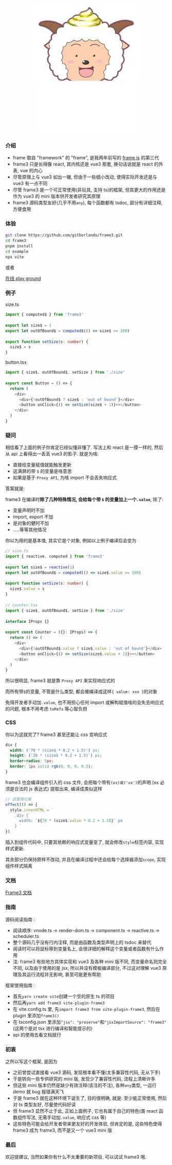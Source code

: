 <div align="center" >
<img src="./example/src/assets/shiyangyang.jpeg" width="350px"></img>
<div><img src="./example/src/assets/frame3.svg"></img></div>
</div>

### 介绍

- frame 取自 "framework" 的 "frame", 是我两年前写的 [frame.js](https://github.com/gitborlando/Frame) 的第三代
- frame3 只是长得像 react, 其内核还是 vue3 那套, 换句话说就是 react 的外表, vue 的内心
- 尽管原理上与 vue3 如出一辙, 但由于一些细小改动, 使得实际开发还是与 vue3 有一点不同
- 尽管 frame3 是一个可正常使用(非玩具, 支持 ts)的框架, 但其更大的作用还是作为 vue3 的 mini 版本供开发者研究其原理
- frame3 源码类型友好(几乎不用`any`), 每个函数都有 tsdoc, 部分有详细注释, 方便食用

### 体验

```bash
git clone https://github.com/gitborlando/frame3.git
cd frame3
pnpm install
cd example
npx vite
```

或者

[在线 play ground](https://stackblitz.com/edit/vite-pjko68?file=src/index.tsx)

### 例子

size.ts

```ts
import { computed$ } from 'frame3'

export let size$ = 1
export let outOfBound$ = computed$(() => size$ >= 100)

export function setSize(s: number) {
  size$ = s
}
```

button.tsx

```ts
import { size$, outOfBound$, setSize } from './size'

export const Button = () => {
  return (
    <div>
      <div>{!outOfBound$ ? size$ : 'out of bound'}</div>
      <button onClick={() => setSize(size$ + 1)}>+</button>
    </div>
  )
}
```

### 疑问

相信看了上面的例子你肯定已经似懂非懂了. 写法上和 react 是一摸一样的, 然后从 api 上看得出一丢丢 vue3 的影子. 就是为啥:

- 直接给变量赋值就能触发更新
- 这满屏的带 `$` 的变量是啥意思
- 如果是基于 `Proxy API`, 为啥 import 不会丢失响应式

答案就是:

frame3 在编译时**除了几种特殊情况, 会给每个带 `$` 的变量加上一个`.value`**, 除了:

- 变量声明时不加
- import, export 不加
- 是对象的健时不加
- .....等等其他情况

你以为用的是基本值, 其实它是个对象, 例如以上例子编译后会变为

```ts
// size.ts
import { reactive, computed } from 'frame3'

export let size$ = reactive(1)
export let outOfBound$ = computed(() => size$.value >= 100)

export function setSize(s: number) {
  size$.value = s
}

// counter.tsx
import { size$, outOfBound$, setSize } from './size'

interface IProps {}

export const Counter = ({}: IProps) => {
  return () => (
    <div>
      <div>{!outOfBound$.value ? size$.value : 'out of bound'}</div>
      <button onClick={() => setSize(size$.value + 1)}>+</button>
    </div>
  )
}
```

所以很明显, frame3 就是靠 `Proxy API` 来实现响应式的

而所有带`$`的变量, 不管是什么类型, 都会被编译成这样`{ value: xxx }`的对象

免得开发者手动加`.value`, 也不用担心任何 import 或解构赋值啥的会失去响应式的问题, 根本不用考虑 `toRefs` 等心智负担

### CSS

你以为这就完了? frame3 甚至还能让 css 变响应式

```css
div {
  width: ('70 * (size$ * 0.2 + 1.5)') px;
  height: ('20 * (size$ * 0.2 + 1.5)') px;
  border-radius: 5px;
  border: 1px solid rgb(0, 0, 0, 0.5);
}
```

frame3 也会编译组件引入的 css 文件, 会把每个带有`(xx)或('xx')`的声明 (xx 必须是合法的 js 表达式) 提取出来, 编译成类似这样

```ts
// 这是简化版
effect(() => {
  style.innerHTML = `
    .div {
      width: `${70 * (size$.value * 0.2 + 1.5)}` px
    } `
})
```

插入到组件代码中, 只要其依赖的响应式变量变了, 就会修改`style`标签内容, 实现样式更新.

其余部分仍保持原样不改动, 并且在编译过程中还会给每个选择器添加`scope`, 实现组件样式隔离

### 文档

[Frame3 文档](./docs/frame3.md)

### 指南

源码阅读指南 :

- 阅读顺序: vnode.ts -> render-dom.ts -> component.ts -> reactive.ts -> scheduler.ts
- 整个源码几乎没有行内注释, 而是由函数及类型声明上的 tsdoc 来替代
- 阅读时可以将鼠标移到变量名上, 会很详细的解释这个变量或者函数有什么作用
- 注: frame3 有些地方具体实现和 vue3 及各种 mini 版不同, 而变量命名则完全不同, 以及由于使用的是 jsx, 所以并没有模板编译部分, 不过这对理解 vue3 原理及其运行流程并无影响, 甚至可能更有帮助

框架使用指南 :

- 首先`yarn create vite`创建一个空的原生 ts 的项目
- 然后再`yarn add frame3 vite-plugin-frame3`
- 在 vite.config.ts 里, 先`import frame3 from vite-plugin-frame3`, 然后在 plugin 里添加`frame3()`
- 在 tsconfig.json 里添加`"jsx": "preserve"`和`"jsxImportSource": "frame3"` (这两个是对 tsx 进行编译和智能提示的)
- api 的使用去看文档就行

### 初衷

之所以写这个框架, 是因为

- 之前曾尝试直接看 vue3 源码, 发现根本看不懂(太多兼容性代码, 无从下手)
- 于是转向一些专供研究的 mini 版, 发现少了兼容性代码, 流程上清晰许多
- 但这些 mini 版本仍然是缺少有效注释(该注的不注), 各种`any`类型, 一运行 demo 就 bug 报错满天飞
- 于是 frame3 就在这种环境下诞生了, 目的很明确, 就是: 至少能正常使用, 然后对 ts 类型友好, 尽量使代码好读
- 但 frame3 显然不止于此, 正如上面例子, 它也有属于自己的特色(类 react 函数组件写法, 无需手动加`.value`, 响应式 css 等)
- 这些特色可能会给开发者带来更友好的开发体验, 但肯定的是, 这些特色使得 frame3 成为 frame3, 而不是又一个 vue3 mini 版

### 最后

欢迎提建议, 当然如果你有什么不太重要的新项目, 可以试试 frame3 哦.
